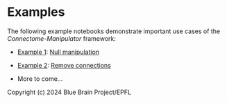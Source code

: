 # Examples

The following example notebooks demonstrate important use cases of the _Connectome-Manipulator_ framework:

- <u>Example 1</u>: [Null manipulation](./null_manipulation/NullManipulationExample.ipynb)
- <u>Example 2</u>: [Remove connections](./remove_connections/)

- More to come...

Copyright (c) 2024 Blue Brain Project/EPFL
